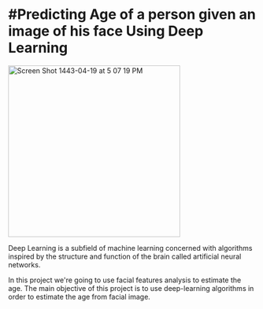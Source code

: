 # #Predicting Age of a person given an image of his face Using Deep Learning


<img width="349" alt="Screen Shot 1443-04-19 at 5 07 19 PM" src="https://user-images.githubusercontent.com/72619886/143254543-53162c76-d09a-4c73-9de6-c2dc358a2852.png">

Deep Learning is a subfield of machine learning concerned with algorithms inspired by the structure and function of the brain called artificial neural networks.

In this project we're going to use facial features analysis to estimate the age. The main objective of this project is to use deep-learning algorithms in order to estimate the age from facial image.


